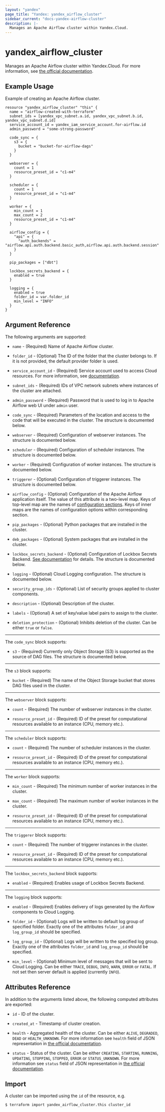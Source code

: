 ```yaml
---
layout: "yandex"
page_title: "Yandex: yandex_airflow_cluster"
sidebar_current: "docs-yandex-airflow-cluster"
description: |-
  Manages an Apache Airflow cluster within Yandex.Cloud.
---
```


# yandex\_airflow\_cluster

Manages an Apache Airflow cluster within Yandex.Cloud. For more information, see
[the official documentation](https://yandex.cloud/docs/managed-airflow/concepts/).

## Example Usage

Example of creating an Apache Airflow cluster.

```hcl
resource "yandex_airflow_cluster" "this" {
  name = "airflow-created-with-terraform"
  subnet_ids = [yandex_vpc_subnet.a.id, yandex_vpc_subnet.b.id, yandex_vpc_subnet.d.id]
  service_account_id = yandex_iam_service_account.for-airflow.id
  admin_password = "some-strong-password"

  code_sync = {
    s3 = {
      bucket = "bucket-for-airflow-dags"
    }
  }

  webserver = {
    count = 1
    resource_preset_id = "c1-m4"
  }

  scheduler = {
    count = 1
    resource_preset_id = "c1-m4"
  }

  worker = {
    min_count = 1
    max_count = 2
    resource_preset_id = "c1-m4"
  }

  airflow_config = {
    "api" = {
      "auth_backends" = "airflow.api.auth.backend.basic_auth,airflow.api.auth.backend.session"
    }
  }

  pip_packages = ["dbt"]

  lockbox_secrets_backend = {
    enabled = true
  }

  logging = {
    enabled = true
    folder_id = var.folder_id
    min_level = "INFO"
  }
}
```

## Argument Reference

The following arguments are supported:

* `name` - (Required) Name of Apache Airflow cluster.

* `folder_id` - (Optional) The ID of the folder that the cluster belongs to. If it is not provided, the default provider folder is used.

* `service_account_id` - (Required) Service account used to access Cloud resources. For more information, see [documentation](https://yandex.cloud/docs/managed-airflow/concepts/impersonation).

* `subnet_ids` - (Required) IDs of VPC network subnets where instances of the cluster are attached.

* `admin_password` - (Required) Password that is used to log in to Apache Airflow web UI under `admin` user.

* `code_sync` - (Required) Parameters of the location and access to the code that will be executed in the cluster. The structure is documented below.

* `webserver` - (Required) Configuration of webserver instances. The structure is documented below.

* `scheduler` - (Required) Configuration of scheduler instances. The structure is documented below.

* `worker` - (Required) Configuration of worker instances. The structure is documented below.

* `triggerer` - (Optional) Configuration of triggerer instances. The structure is documented below.

* `airflow_config` - (Optional) Configuration of the Apache Airflow application itself. The value of this attribute is a two-level map. 
  Keys of top-level map are the names of [configuration sections](https://airflow.apache.org/docs/apache-airflow/stable/configurations-ref.html#airflow-configuration-options).
  Keys of inner maps are the names of configuration options within corresponding section.

* `pip_packages` - (Optional) Python packages that are installed in the cluster.

* `deb_packages` - (Optional) System packages that are installed in the cluster.

* `lockbox_secrets_backend` - (Optional) Configuration of Lockbox Secrets Backend. [See documentation](https://yandex.cloud/docs/managed-airflow/tutorials/lockbox-secrets-in-maf-cluster) for details. The structure is documented below.

* `logging` - (Optional) Cloud Logging configuration. The structure is documented below.

* `security_group_ids` - (Optional) List of security groups applied to cluster components.

* `description` - (Optional) Description of the cluster.

* `labels` - (Optional) A set of key/value label pairs to assign to the cluster.

* `deletion_protection` - (Optional) Inhibits deletion of the cluster.  Can be either `true` or `false`.


- - -

The `code_sync` block supports:

* `s3` - (Required) Currently only Object Storage (S3) is supported as the source of DAG files. The structure is documented below.

- - -

The `s3` block supports:

* `bucket` - (Required) The name of the Object Storage bucket that stores DAG files used in the cluster.

- - -

The `webserver` block supports:

* `count` - (Required) The number of webserver instances in the cluster.

* `resource_preset_id` - (Required) ID of the preset for computational resources available to an instance (CPU, memory etc.).

- - -

The `scheduler` block supports:

* `count` - (Required) The number of scheduler instances in the cluster.

* `resource_preset_id` - (Required) ID of the preset for computational resources available to an instance (CPU, memory etc.).

- - -

The `worker` block supports:

* `min_count` - (Required) The minimum number of worker instances in the cluster.

* `max_count` - (Required) The maximum number of worker instances in the cluster.

* `resource_preset_id` - (Required) ID of the preset for computational resources available to an instance (CPU, memory etc.).

- - -

The `triggerer` block supports:

* `count` - (Required) The number of triggerer instances in the cluster.

* `resource_preset_id` - (Required) ID of the preset for computational resources available to an instance (CPU, memory etc.).

- - -

The `lockbox_secrets_backend` block supports:

* `enabled` - (Required) Enables usage of Lockbox Secrets Backend.

- - -

The `logging` block supports:

* `enabled` - (Required) Enables delivery of logs generated by the Airflow components to Cloud Logging.

* `folder_id` - (Optional) Logs will be written to default log group of specified folder. Exactly one of the attributes `folder_id` and `log_group_id` should be specified.

* `log_group_id` - (Optional) Logs will be written to the specified log group. Exactly one of the attributes `folder_id` and `log_group_id` should be specified.

* `min_level` - (Optional) Minimum level of messages that will be sent to Cloud Logging. Can be either `TRACE`, `DEBUG`, `INFO`, `WARN`, `ERROR` or `FATAL`. If not set then server default is applied (currently `INFO`).


## Attributes Reference

In addition to the arguments listed above, the following computed attributes are exported:

* `id` - ID of the cluster.

* `created_at` - Timestamp of cluster creation.

* `health` - Aggregated health of the cluster. Can be either `ALIVE`, `DEGRADED`, `DEAD` or `HEALTH_UNKNOWN`.
  For more information see `health` field of JSON representation in [the official documentation](https://yandex.cloud/docs/managed-airflow/api-ref/Cluster/).

* `status` - Status of the cluster. Can be either `CREATING`, `STARTING`, `RUNNING`, `UPDATING`, `STOPPING`, `STOPPED`, `ERROR` or `STATUS_UNKNOWN`.
  For more information see `status` field of JSON representation in [the official documentation](https://yandex.cloud/docs/managed-airflow/api-ref/Cluster/).


## Import

A cluster can be imported using the `id` of the resource, e.g.

```
$ terraform import yandex_airflow_cluster.this cluster_id
```
